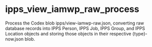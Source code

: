 # ipps_view_iamwp_raw_process
Process the Codex blob ipps/view-iamwp-raw.json, converting raw database records into IPPS Person, IPPS Job, IPPS Group, and IPPS Location objects and storing those objects in their respective {type}-now.json blob.